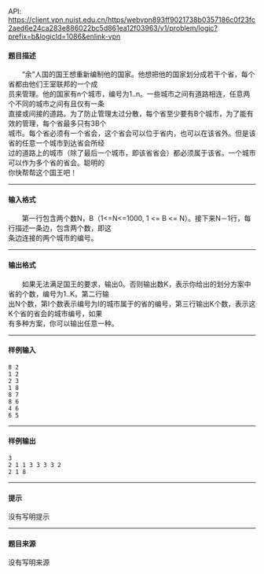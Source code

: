 API: https://client.vpn.nuist.edu.cn/https/webvpn893ff9021738b0357186c0f23fc2aed6e24ca283e886022bc5d861ea12f03963/v1/problem/logic?prefix=b&logicId=1086&enlink-vpn

#### 题目描述

　　“余”人国的国王想重新编制他的国家。他想把他的国家划分成若干个省，每个省都由他们王室联邦的一个成  
员来管理。他的国家有n个城市，编号为1..n。一些城市之间有道路相连，任意两个不同的城市之间有且仅有一条  
直接或间接的道路。为了防止管理太过分散，每个省至少要有B个城市，为了能有效的管理，每个省最多只有3B个  
城市。每个省必须有一个省会，这个省会可以位于省内，也可以在该省外。但是该省的任意一个城市到达省会所经  
过的道路上的城市（除了最后一个城市，即该省省会）都必须属于该省。一个城市可以作为多个省的省会。聪明的  
你快帮帮这个国王吧！

---

#### 输入格式

　　第一行包含两个数N，B（1<=N<=1000, 1 <= B <= N）。接下来N－1行，每行描述一条边，包含两个数，即这  
条边连接的两个城市的编号。

---

#### 输出格式

　　如果无法满足国王的要求，输出0。否则输出数K，表示你给出的划分方案中省的个数，编号为1..K。第二行输  
出N个数，第I个数表示编号为I的城市属于的省的编号，第三行输出K个数，表示这K个省的省会的城市编号，如果  
有多种方案，你可以输出任意一种。

---

#### 样例输入
```
8 2 
1 2 
2 3 
1 8 
8 7 
8 6 
4 6 
6 5 
```

---

#### 样例输出
```
3 
2 1 1 3 3 3 3 2 
2 1 8 
```

---

#### 提示

没有写明提示

---

#### 题目来源

没有写明来源
